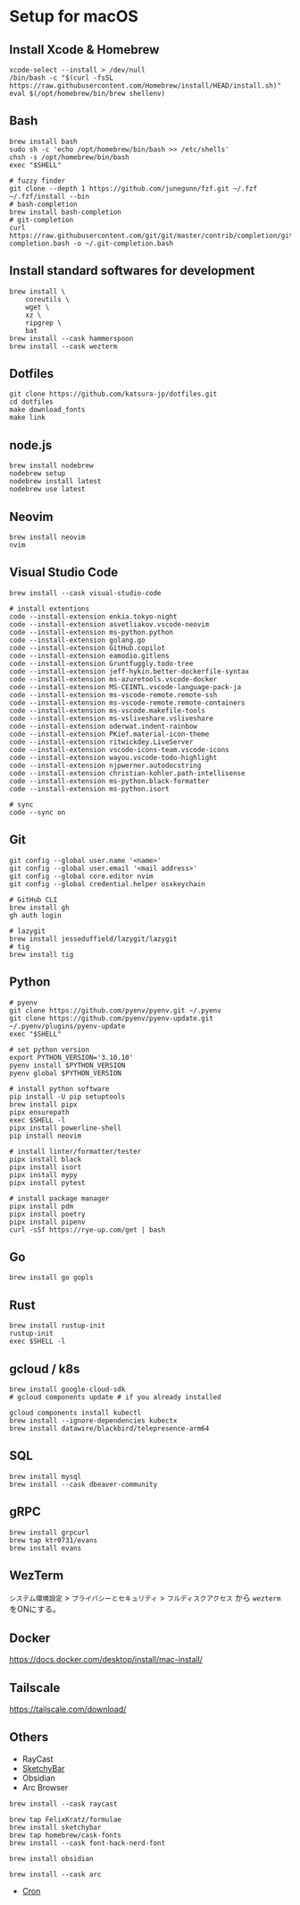 # Setup for macOS

## Install Xcode & Homebrew
```
xcode-select --install > /dev/null
/bin/bash -c "$(curl -fsSL https://raw.githubusercontent.com/Homebrew/install/HEAD/install.sh)"
eval $(/opt/homebrew/bin/brew shellenv)
```

## Bash
```
brew install bash
sudo sh -c 'echo /opt/homebrew/bin/bash >> /etc/shells'
chsh -s /opt/homebrew/bin/bash
exec "$SHELL"

# fuzzy finder
git clone --depth 1 https://github.com/junegunn/fzf.git ~/.fzf
~/.fzf/install --bin
# bash-completion
brew install bash-completion
# git-completion
curl https://raw.githubusercontent.com/git/git/master/contrib/completion/git-completion.bash -o ~/.git-completion.bash
```

## Install standard softwares for development
```
brew install \
    coreutils \
    wget \
    xz \
    ripgrep \
    bat
brew install --cask hammerspoon
brew install --cask wezterm
```

## Dotfiles
```
git clone https://github.com/katsura-jp/dotfiles.git
cd dotfiles
make download_fonts
make link
```

## node.js
```
brew install nodebrew
nodebrew setup
nodebrew install latest
nodebrew use latest
```

## Neovim
```
brew install neovim
nvim
```

## Visual Studio Code
```
brew install --cask visual-studio-code

# install extentions
code --install-extension enkia.tokyo-night
code --install-extension asvetliakov.vscode-neovim
code --install-extension ms-python.python
code --install-extension golang.go
code --install-extension GitHub.copilot
code --install-extension eamodio.gitlens
code --install-extension Gruntfuggly.todo-tree
code --install-extension jeff-hykin.better-dockerfile-syntax
code --install-extension ms-azuretools.vscode-docker
code --install-extension MS-CEINTL.vscode-language-pack-ja
code --install-extension ms-vscode-remote.remote-ssh
code --install-extension ms-vscode-remote.remote-containers
code --install-extension ms-vscode.makefile-tools
code --install-extension ms-vsliveshare.vsliveshare
code --install-extension oderwat.indent-rainbow
code --install-extension PKief.material-icon-theme
code --install-extension ritwickdey.LiveServer
code --install-extension vscode-icons-team.vscode-icons
code --install-extension wayou.vscode-todo-highlight
code --install-extension njpwerner.autodocstring
code --install-extension christian-kohler.path-intellisense
code --install-extension ms-python.black-formatter
code --install-extension ms-python.isort

# sync
code --sync on
```

## Git
```
git config --global user.name '<name>'
git config --global user.email '<mail address>'
git config --global core.editor nvim
git config --global credential.helper osxkeychain

# GitHub CLI
brew install gh
gh auth login

# lazygit
brew install jesseduffield/lazygit/lazygit
# tig
brew install tig
```


## Python
```
# pyenv
git clone https://github.com/pyenv/pyenv.git ~/.pyenv
git clone https://github.com/pyenv/pyenv-update.git ~/.pyenv/plugins/pyenv-update
exec "$SHELL"

# set python version
export PYTHON_VERSION='3.10.10'
pyenv install $PYTHON_VERSION
pyenv global $PYTHON_VERSION

# install python software
pip install -U pip setuptools
brew install pipx
pipx ensurepath
exec $SHELL -l
pipx install powerline-shell
pip install neovim

# install linter/formatter/tester
pipx install black
pipx install isort
pipx install mypy
pipx install pytest

# install package manager
pipx install pdm
pipx install poetry
pipx install pipenv
curl -sSf https://rye-up.com/get | bash
```

## Go
```
brew install go gopls
```

## Rust
```
brew install rustup-init
rustup-init
exec $SHELL -l
```

## gcloud / k8s
```
brew install google-cloud-sdk
# gcloud components update # if you already installed

gcloud components install kubectl
brew install --ignore-dependencies kubectx
brew install datawire/blackbird/telepresence-arm64
```

## SQL
```
brew install mysql
brew install --cask dbeaver-community
```

## gRPC
```
brew install grpcurl
brew tap ktr0731/evans
brew install evans
```

## WezTerm
`システム環境設定` > `プライバシーとセキュリティ` > `フルディスクアクセス` から `wezterm` をONにする。

## Docker
https://docs.docker.com/desktop/install/mac-install/

## Tailscale
https://tailscale.com/download/

## Others
- RayCast
- [SketchyBar](https://felixkratz.github.io/SketchyBar/setup)
- Obsidian
- Arc Browser

```
brew install --cask raycast

brew tap FelixKratz/formulae
brew install sketchybar
brew tap homebrew/cask-fonts
brew install --cask font-hack-nerd-font

brew install obsidian

brew install --cask arc
```

- [Cron](https://cron.com/download/macos)

